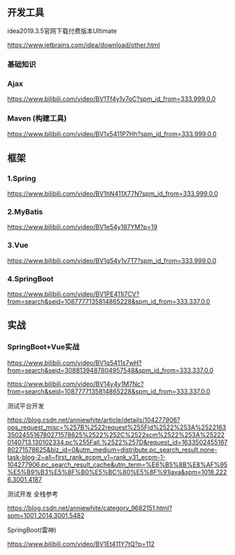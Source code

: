 ## 开发工具

idea2019.3.5官网下载付费版本Ultimate

https://www.jetbrains.com/idea/download/other.html



### 基础知识

### Ajax

https://www.bilibili.com/video/BV1Tf4y1v7oC?spm_id_from=333.999.0.0

### Maven (构建工具)

https://www.bilibili.com/video/BV1x5411P7Hh?spm_id_from=333.999.0.0



## 框架

### 1.Spring

https://www.bilibili.com/video/BV1hN411X77N?spm_id_from=333.999.0.0

### 2.MyBatis

https://www.bilibili.com/video/BV1e54y187YM?p=19

### 3.Vue

https://www.bilibili.com/video/BV1q54y1v7T7?spm_id_from=333.999.0.0

### 4.SpringBoot

https://www.bilibili.com/video/BV1PE411i7CV?from=search&seid=1087777135814865228&spm_id_from=333.337.0.0

## 实战

### SpringBoot+Vue实战

https://www.bilibili.com/video/BV1q5411s7wH?from=search&seid=3088139487804957548&spm_id_from=333.337.0.0

https://www.bilibili.com/video/BV14y4y1M7Nc?from=search&seid=1087777135814865228&spm_id_from=333.337.0.0



测试平台开发

https://blog.csdn.net/anniewhite/article/details/104277906?ops_request_misc=%257B%2522request%255Fid%2522%253A%2522163350245516780271578625%2522%252C%2522scm%2522%253A%252220140713.130102334.pc%255Fall.%2522%257D&request_id=163350245516780271578625&biz_id=0&utm_medium=distribute.pc_search_result.none-task-blog-2~all~first_rank_ecpm_v1~rank_v31_ecpm-1-104277906.pc_search_result_cache&utm_term=%E6%B5%8B%E8%AF%95%E5%B9%B3%E5%8F%B0%E5%BC%80%E5%8F%91java&spm=1018.2226.3001.4187

测试开发 全栈参考

https://blog.csdn.net/anniewhite/category_9682151.html?spm=1001.2014.3001.5482



SpringBoot(雷神)

https://www.bilibili.com/video/BV1Et411Y7tQ?p=112
